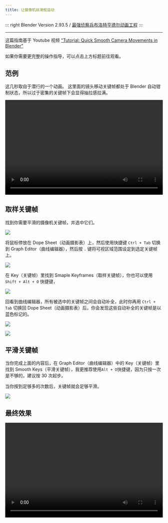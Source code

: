 ```yaml
---
title: 让摄像机丝滑般运动
---
```

::: right
Blender Version 2.93.5 / [最强侦察兵布洛特亨德尔动画工程](https://www.bilibili.com/video/BV1aq4y1V7W3)
:::

---

这篇指南基于 Youtube 视频 ["Tutorial: Quick Smooth Camera Movements in Blender"](https://youtu.be/a7qyW1G350g)

如果你需要更完整的操作指导，可以点击上方标题前往观看。

## 范例

这几秒取自于潜行的一个动画。
这里面的镜头移动关键帧都处于 Blender 自动钳制状态，所以过于密集的关键帧下会显得抽拉感拉满。

<div style="position: relative; padding: 30% 45%;">
<video src="/video/smooth-cam-1.mp4" controls="controls" style="position: absolute; width: 100%; height: 100%; left: 0; top: 0;">
Your browser does not support the video tag.
</video>
</div>

## 取样关键帧

找到你需要平滑的摄像机关键帧，并选中它们。

![](https://pic.imgdb.cn/item/615ffbff2ab3f51d91b1df2a.png)

将鼠标停放在 Dope Sheet（动画摄影表）上，然后使用快捷键 `Ctrl + Tab` 切换到 Graph Editor（曲线编辑器），然后按 `.` 键将可视区域范围设定到选定关键帧上。

![](https://pic.imgdb.cn/item/615ffcdc2ab3f51d91b3029a.png)

在 Key（关键帧）里找到 Smaple Keyframes（取样关键帧），你也可以使用 `Shift + Alt + O` 快捷键，

![](https://pic.imgdb.cn/item/615ffd042ab3f51d91b33778.png)

回看到曲线编辑器，所有被选中的关键帧之间会自动补全，此时你再用 `Ctrl + Tab` 切换回 Dope Sheet（动画摄影表）后，你会发现这些自动补全的关键帧是以蓝色标记的。

![](https://pic.imgdb.cn/item/615ffd812ab3f51d91b3ec70.png)

![](https://pic.imgdb.cn/item/615ffd732ab3f51d91b3db6f.png)

## 平滑关键帧

当你完成上面的内容后，在 Graph Editor（曲线编辑器）中的 Key（关键帧）里找到 Smooth Keys（平滑关键帧），我更推荐使用`Alt + O`快捷键，因为只按一次是不够的，建议按 30 次起步。

当你按到足够多的次数后，关键帧就会足够平滑。

![](https://pic.imgdb.cn/item/615ffeb22ab3f51d91b56ced.png)

## 最终效果

<div style="position: relative; padding: 30% 45%;">
<video src="/video/smooth-cam-2.mp4" controls="controls" style="position: absolute; width: 100%; height: 100%; left: 0; top: 0;">
Your browser does not support the video tag.
</video>
</div>